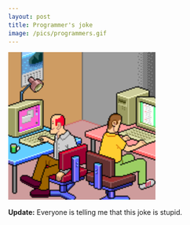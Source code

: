 ```yaml
---
layout: post
title: Programmer's joke
image: /pics/programmers.gif
---
```

<span class="center"><img src="/pics/programmers.gif" width="300" alt=""/></span>

**Update:** Everyone is telling me that this joke is stupid.
